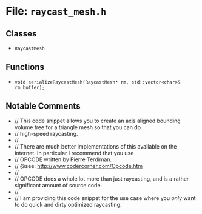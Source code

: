 # File: `raycast_mesh.h`

## Classes

- `RaycastMesh`

## Functions

- `void serializeRaycastMesh(RaycastMesh* rm, std::vector<char>& rm_buffer);`

## Notable Comments

- // This code snippet allows you to create an axis aligned bounding volume tree for a triangle mesh so that you can do
- // high-speed raycasting.
- //
- // There are much better implementations of this available on the internet.  In particular I recommend that you use
- // OPCODE written by Pierre Terdiman.
- // @see: http://www.codercorner.com/Opcode.htm
- //
- // OPCODE does a whole lot more than just raycasting, and is a rather significant amount of source code.
- //
- // I am providing this code snippet for the use case where you *only* want to do quick and dirty optimized raycasting.
